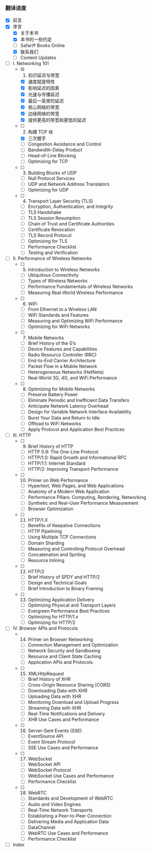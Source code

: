 ###	翻译进度

*	[x] 前言
*	[x] 序言
	+	[x] 关于本书
	+	[x] 本书的一些约定
	+	[ ] Safari® Books Online
	+	[x] 联系我们
	+	[ ] Content Updates
*	[ ] I. Networking 101
	+	[x] 1. 初识延迟与带宽
		-	[x] 速度就是特性
		-	[x] 影响延迟的因素
		-	[x] 光速与传播延迟
		-	[x] 最后一英里的延迟
		-	[x] 核心网络的带宽
		-	[x] 边缘网络的带宽
		-	[x] 提供更高的带宽和更低的延迟
	+	[ ] 2. 构建 TCP 块
		-	[x] 三次握手
		-	[ ] Congestion Avoidance and Control
		-	[ ] Bandwidth-Delay Product
		-	[ ] Head-of-Line Blocking
		-	[ ] Optimizing for TCP
	+	[ ] 3. Building Blocks of UDP
		-	[ ] Null Protocol Services
		-	[ ] UDP and Network Address Translators
		-	[ ] Optimizing for UDP
	+	[ ] 4. Transport Layer Security (TLS)
		-	[ ] Encryption, Authentication, and Integrity
		-	[ ] TLS Handshake
		-	[ ] TLS Session Resumption
		-	[ ] Chain of Trust and Certificate Authorities
		-	[ ] Certificate Revocation
		-	[ ] TLS Record Protocol
		-	[ ] Optimizing for TLS
		-	[ ] Performance Checklist
		-	[ ] Testing and Verification
*	[ ] II. Performance of Wireless Networks
	+	[ ] 5. Introduction to Wireless Networks
		-	[ ] Ubiquitous Connectivity
		-	[ ] Types of Wireless Networks
		-	[ ] Performance Fundamentals of Wireless Networks
		-	[ ] Measuring Real-World Wireless Performance
	+	[ ] 6. WiFi
		-	[ ] From Ethernet to a Wireless LAN
		-	[ ] WiFi Standards and Features
		-	[ ] Measuring and Optimizing WiFi Performance
		-	[ ] Optimizing for WiFi Networks
	+	[ ] 7. Mobile Networks
		-	[ ] Brief History of the G’s
		-	[ ] Device Features and Capabilities
		-	[ ] Radio Resource Controller (RRC)
		-	[ ] End-to-End Carrier Architecture
		-	[ ] Packet Flow in a Mobile Network
		-	[ ] Heterogeneous Networks (HetNets)
		-	[ ] Real-World 3G, 4G, and WiFi Performance
	+	[ ] 8. Optimizing for Mobile Networks
		-	[ ] Preserve Battery Power
		-	[ ] Eliminate Periodic and Inefficient Data Transfers
		-	[ ] Anticipate Network Latency Overhead
		-	[ ] Design for Variable Network Interface Availability
		-	[ ] Burst Your Data and Return to Idle
		-	[ ] Offload to WiFi Networks
		-	[ ] Apply Protocol and Application Best Practices
*	[ ] III. HTTP
	+	[ ] 9. Brief History of HTTP
		-	[ ] HTTP 0.9: The One-Line Protocol
		-	[ ] HTTP/1.0: Rapid Growth and Informational RFC
		-	[ ] HTTP/1.1: Internet Standard
		-	[ ] HTTP/2: Improving Transport Performance
	+	[ ] 10. Primer on Web Performance
		-	[ ] Hypertext, Web Pages, and Web Applications
		-	[ ] Anatomy of a Modern Web Application
		-	[ ] Performance Pillars: Computing, Rendering, Networking
		-	[ ] Synthetic and Real-User Performance Measurement
		-	[ ] Browser Optimization
	+	[ ] 11. HTTP/1.X
		-	[ ] Benefits of Keepalive Connections
		-	[ ] HTTP Pipelining
		-	[ ] Using Multiple TCP Connections
		-	[ ] Domain Sharding
		-	[ ] Measuring and Controlling Protocol Overhead
		-	[ ] Concatenation and Spriting
		-	[ ] Resource Inlining
	+	[ ] 12. HTTP/2
		-	[ ] Brief History of SPDY and HTTP/2
		-	[ ] Design and Technical Goals
		-	[ ] Brief Introduction to Binary Framing
	+	[ ] 13. Optimizing Application Delivery
		-	[ ] Optimizing Physical and Transport Layers
		-	[ ] Evergreen Performance Best Practices
		-	[ ] Optimizing for HTTP/1.x
		-	[ ] Optimizing for HTTP/2
*	[ ] IV. Browser APIs and Protocols
	+	14. Primer on Browser Networking
		-	[ ] Connection Management and Optimization
		-	[ ] Network Security and Sandboxing
		-	[ ] Resource and Client State Caching
		-	[ ] Application APIs and Protocols
	+	[ ] 15. XMLHttpRequest
		-	[ ] Brief History of XHR
		-	[ ] Cross-Origin Resource Sharing (CORS)
		-	[ ] Downloading Data with XHR
		-	[ ] Uploading Data with XHR
		-	[ ] Monitoring Download and Upload Progress
		-	[ ] Streaming Data with XHR
		-	[ ] Real-Time Notifications and Delivery
		-	[ ] XHR Use Cases and Performance
	+	[ ] 16. Server-Sent Events (SSE)
		-	[ ] EventSource API
		-	[ ] Event Stream Protocol
		-	[ ] SSE Use Cases and Performance
	+	[ ] 17. WebSocket
		-	[ ] WebSocket API
		-	[ ] WebSocket Protocol
		-	[ ] WebSocket Use Cases and Performance
		-	[ ] Performance Checklist
	+	[ ] 18. WebRTC
		-	[ ] Standards and Development of WebRTC
		-	[ ] Audio and Video Engines
		-	[ ] Real-Time Network Transports
		-	[ ] Establishing a Peer-to-Peer Connection
		-	[ ] Delivering Media and Application Data
		-	[ ] DataChannel
		-	[ ] WebRTC Use Cases and Performance
		-	[ ] Performance Checklist
*	[ ] Index
